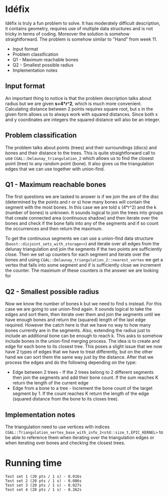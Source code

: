 # Idéfix
Idéfix is truly a fun problem to solve. It has moderately difficult description, it contains geometry, requires use of multiple data structures and is not tricky in terms of coding. Moreover the solution is somehow straightforward. The problem is somehow similar to "Hand" from week 11.
- Input format 
- Problem classification
- Q1 - Maximum reachable bones
- Q2 - Smallest possible radius
- Implementation notes

## Input format
An important thing to notice is that the problem description talks about radius but we are given **s=4\*r^2**, which is much more convenient. Calculating distance between 2 points requires square root, but s in the given form allows us to always work with squared distances. Since both x and y coordinates are integers the squared distance will also be an integer.

## Problem classification
The problem talks about points (trees) and their surroundings (discs) and bones and their distance to the trees. This is quite straightforward call to use `CGAL::Delaunay_triangulation_2` which allows us to find the closest point (tree) to any random point (bone). It also gives us the triangulation edges that we can use together with union-find.

## Q1 - Maximum reachable bones
The first questions we are tasked to answer is if we join the are of the disc (determined by the points and r or s) how many bones will contain the segment with the most bones. In this case we are told s (4\*r^2) and the k (number of bones) is unknown. It sounds logical to join the trees into groups that create connected area (continuous shadow) and then iterate over the bones and check if the bone falls into any of the segments and if so count the occurrences and then return the maximum.

To get the continuous segments we can use a union-find data structure (`boost::disjoint_sets_with_storage<>`) and iterate over all edges from the delunay triangulation and join the segments if the two points are sufficiently close. Then we set up counters for each segment and iterate over the bones and using `CGAL::Delaunay_triangulation_2::nearest_vertex` we get a vertex that falls into some segment and if is sufficiently close we increment the counter. The maximum of these counters is the answer we are looking for

## Q2 - Smallest possible radius
Now we know the number of bones k but we need to find s instead. For this case we are going to use union-find again. It sounds logical to take the edges and sort them, then iterate over them and join the segments until we have enough bones and return the (squared) length of the last edge required. However the catch here is that we have no way to how many bones currently are in the segments. Also, extending the radius just to include an additional bone can be enough to reach k. This asks to somehow include bones in the union-find merging process. The idea is to create and edge for each bone to its closest tree. This poses a slight issue that we now have 2 types of edges that we have to treat differently, but on the other hand we can sort them the same way just by the distance. After that we process the edges and do the following depending on the type:
- Edge between 2 trees - If the 2 trees belong to 2 different segments then join the segments and add their bone count. If the sum reaches K return the length of the current edge
- Edge from a bone to a tree - Increment the bone count of the target segment by 1. If the count reaches K return the length of the edge (squared distance from the bone to its closes tree).

## Implementation notes
The triangulation need to use vertices with indices  `CGAL::Triangulation_vertex_base_with_info_2<std::size_t,EPIC_KERNEL>` to be able to reference them when iterating over the triangulation edges or when iterating over bones and checking the closest trees.

# Running time
    Test set 1 (20 pts / 1 s) - 0.016s
    Test set 2 (20 pts / 1 s) - 0.086s
    Test set 3 (20 pts / 1 s) - 0.027s
    Test set 4 (20 pts / 1 s) - 0.262s
